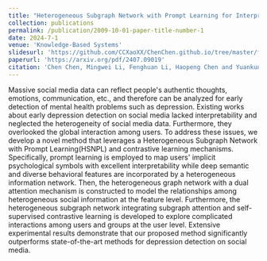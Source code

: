```yaml
---
title: "Heterogeneous Subgraph Network with Prompt Learning for Interpretable Depression Detection on Social Media"
collection: publications
permalink: /publication/2009-10-01-paper-title-number-1
date: 2024-7-1
venue: 'Knowledge-Based Systems'
slidesurl: 'https://github.com/CCXaoXX/ChenChen.github.io/tree/master/files/slides1.pdf'
paperurl: 'https://arxiv.org/pdf/2407.09019'
citation: 'Chen Chen, Mingwei Li, Fenghuan Li, Haopeng Chen and Yuankun Lin. Heterogeneous Subgraph Network with Prompt Learning for Interpretable Depression Detection on Social Media. Knowledge-Based Systems. 2024. Accepted. (JCR Q1, IF 8.8)'
---
```


Massive social media data can reflect people's authentic thoughts, emotions, communication, etc., and therefore can be analyzed for early detection of mental health problems such as depression. Existing works about early depression detection on social media lacked interpretability and neglected the heterogeneity of social media data. Furthermore, they overlooked the global interaction among users. To address these issues, we develop a novel method that leverages a Heterogeneous Subgraph Network with Prompt Learning(HSNPL) and contrastive learning mechanisms. Specifically, prompt learning is employed to map users' implicit psychological symbols with excellent interpretability while deep semantic and diverse behavioral features are incorporated by a heterogeneous information network. Then, the heterogeneous graph network with a dual attention mechanism is constructed to model the relationships among heterogeneous social information at the feature level. Furthermore, the heterogeneous subgraph network integrating subgraph attention and self-supervised contrastive learning is developed to explore complicated interactions among users and groups at the user level. Extensive experimental results demonstrate that our proposed method significantly outperforms state-of-the-art methods for depression detection on social media.
